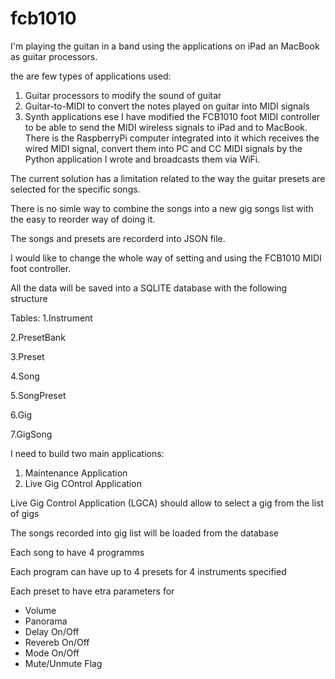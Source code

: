 # fcb1010

I'm playing the guitan in a band using the applications on iPad an MacBook as guitar processors.

the are few types of applications used:
  1. Guitar processors to modify the sound of guitar
  2. Guitar-to-MIDI to convert the notes played on guitar into MIDI signals
  3. Synth applications
  ese
I have modified the FCB1010 foot MIDI controller to be able to send the MIDI wireless signals 
to iPad and to MacBook. There is the RaspberryPi computer integrated into it which receives the wired MIDI signal,
convert them into PC and CC MIDI signals by the Python application I wrote and broadcasts them via WiFi.


The current solution has a limitation related to the way the guitar presets are selected for the specific songs.

There is no simle way to combine the songs into a new gig songs list with the easy to reorder way of doing it.


The songs and presets are recorderd into JSON file.

I would like to change the whole way of setting and using the FCB1010 MIDI foot controller.


All the data will be saved into a SQLITE database with the following structure

Tables:
1.Instrument
  
2.PresetBank

3.Preset

4.Song

5.SongPreset

6.Gig

7.GigSong


I need to build two main applications:

1. Maintenance Application
2. Live Gig COntrol Application


Live Gig Control Application (LGCA) should allow to select a gig from the list of gigs 

The songs recorded into gig list will be loaded from the database

Each song to have 4 programms

Each program can have up to 4 presets for 4 instruments specified

Each preset to have etra parameters for 

  - Volume
  - Panorama
  - Delay On/Off
  - Revereb On/Off 
  - Mode On/Off
  - Mute/Unmute Flag 

